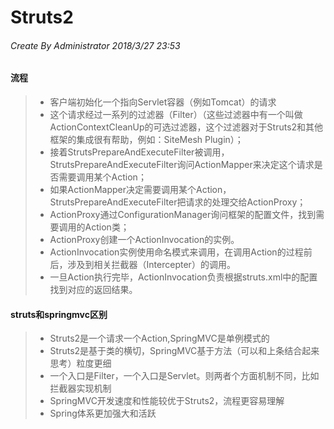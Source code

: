 # Struts2  
###### *Create By Administrator 2018/3/27 23:53*  

#### 流程

>- 客户端初始化一个指向Servlet容器（例如Tomcat）的请求
>- 这个请求经过一系列的过滤器（Filter）（这些过滤器中有一个叫做ActionContextCleanUp的可选过滤器，这个过滤器对于Struts2和其他框架的集成很有帮助，例如：SiteMesh Plugin）；
>- 接着StrutsPrepareAndExecuteFilter被调用，StrutsPrepareAndExecuteFilter询问ActionMapper来决定这个请求是否需要调用某个Action；
>- 如果ActionMapper决定需要调用某个Action，StrutsPrepareAndExecuteFilter把请求的处理交给ActionProxy；
>- ActionProxy通过ConfigurationManager询问框架的配置文件，找到需要调用的Action类；
>- ActionProxy创建一个ActionInvocation的实例。
>- ActionInvocation实例使用命名模式来调用，在调用Action的过程前后，涉及到相关拦截器（Intercepter）的调用。
>- 一旦Action执行完毕，ActionInvocation负责根据struts.xml中的配置找到对应的返回结果。

#### struts和springmvc区别

>- Struts2是一个请求一个Action,SpringMVC是单例模式的
>- Struts2是基于类的横切，SpringMVC基于方法（可以和上条结合起来思考）粒度更细
>- 一个入口是Filter，一个入口是Servlet。则两者个方面机制不同，比如拦截器实现机制
>- SpringMVC开发速度和性能较优于Struts2，流程更容易理解
>- Spring体系更加强大和活跃